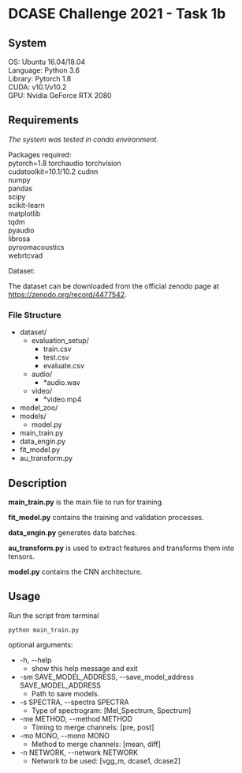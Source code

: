 # DCASE Challenge 2021 - Task 1b

## System

OS: Ubuntu 16.04/18.04  
Language: Python 3.6  
Library: Pytorch 1.8  
CUDA: v10.1/v10.2  
GPU: Nvidia GeForce RTX 2080

## Requirements
*The system was tested in conda environment.*

Packages required:  
pytorch=1.8 torchaudio torchvision  
cudatoolkit=10.1/10.2 cudnn  
numpy  
pandas  
scipy  
scikit-learn  
matplotlib  
tqdm  
pyaudio  
librosa  
pyroomacoustics  
webrtcvad  

Dataset:  

The dataset can be downloaded from the official zenodo page at https://zenodo.org/record/4477542.

### File Structure

* dataset/
    * evaluation_setup/
        * train.csv
        * test.csv
        * evaluate.csv
    * audio/
        * *audio.wav
    * video/
        * *video.mp4
* model_zoo/
* models/
    * model.py
* main_train.py
* data_engin.py
* fit_model.py
* au_transform.py

## Description

**main_train.py** is the main file to run for training.

**fit_model.py** contains the training and validation processes.

**data_engin.py** generates data batches.

**au_transform.py** is used to extract features and transforms them into tensors.

**model.py** contains the CNN architecture.

## Usage

Run the script from terminal  
  
    python main_train.py

optional arguments:
  * -h, --help  
    * show this help message and exit  
  * -sm SAVE_MODEL_ADDRESS, --save_model_address SAVE_MODEL_ADDRESS  
    * Path to save models.  
  * -s SPECTRA, --spectra SPECTRA  
    * Type of spectrogram: [Mel_Spectrum, Spectrum]  
  * -me METHOD, --method METHOD  
    * Timing to merge channels: [pre, post]  
  * -mo MONO, --mono MONO  
    * Method to merge channels: [mean, diff]  
  * -n NETWORK, --network NETWORK  
    * Network to be used: [vgg_m, dcase1, dcase2]